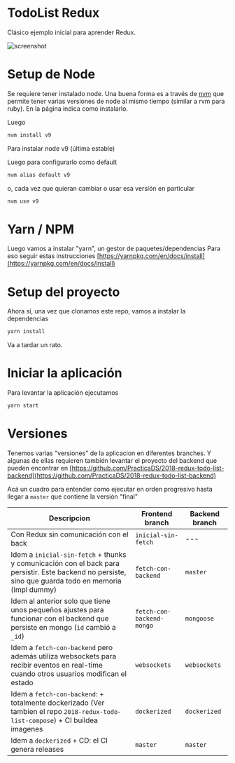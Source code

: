 # TodoList Redux

Clásico ejemplo inicial para aprender Redux.

![screenshot](https://user-images.githubusercontent.com/4428120/37571683-b354df20-2ade-11e8-9137-db83254041bf.png)


# Setup de Node

Se requiere tener instalado node. Una buena forma es a través de [nvm](https://github.com/creationix/nvm) que permite tener varias versiones de node al mismo tiempo (similar a rvm para ruby).
En la página indica como instalarlo.

Luego 

```bash
nvm install v9
```

Para instalar node v9 (última estable)

Luego para configurarlo como default

```bash
nvm alias default v9
```

o, cada vez que quieran cambiar o usar esa versión en particular

```bash
nvm use v9
```

# Yarn / NPM

Luego vamos a instalar "yarn", un gestor de paquetes/dependencias
Para eso seguir estas instrucciones [https://yarnpkg.com/en/docs/install](https://yarnpkg.com/en/docs/install)

# Setup del proyecto

Ahora sí, una vez que clonamos este repo, vamos a instalar la dependencias

```bash
yarn install
```

Va a tardar un rato.

# Iniciar la aplicación

Para levantar la aplicación ejecutamos

```bash
yarn start
```

# Versiones

Tenemos varias "versiones" de la aplicacion en diferentes branches.
Y algunas de ellas requieren también levantar el proyecto del backend que pueden encontrar en [https://github.com/PracticaDS/2018-redux-todo-list-backend](https://github.com/PracticaDS/2018-redux-todo-list-backend)

Acá un cuadro para entender como ejecutar en orden progresivo hasta llegar a `master` que contiene la versión "final"

| Descripcion | Frontend branch | Backend branch |
| ----------- | --------------- | -------------- |
| Con Redux sin comunicación con el back |  `inicial-sin-fetch`  |   ---  |
| Idem a `inicial-sin-fetch` + thunks y comunicación con el back para persistir. Este backend no persiste, sino que guarda todo en memoria (impl dummy) |  `fetch-con-backend` | `master` |
| Idem al anterior solo que tiene unos pequeños ajustes para funcionar con el backend que persiste en mongo (`id` cambió a `_id`) | `fetch-con-backend-mongo` | `mongoose` |
| Idem a `fetch-con-backend` pero además utiliza websockets para recibir eventos en real-time cuando otros usuarios modifican el estado | `websockets` | `websockets` |
| Idem a `fetch-con-backend`: + totalmente dockerizado (Ver tambien el repo `2018-redux-todo-list-compose`) + CI buildea imagenes | `dockerized` | `dockerized` |
| Idem a `dockerized` + CD: el CI genera releases | `master` | `master` |

